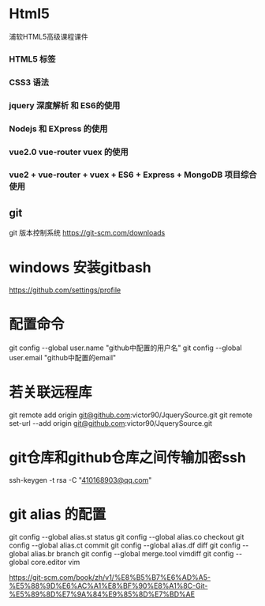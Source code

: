 # Html5
浦软HTML5高级课程课件

### HTML5 标签

### CSS3 语法

### jquery 深度解析 和 ES6的使用

### Nodejs 和 EXpress 的使用

### vue2.0 vue-router vuex 的使用

### vue2 + vue-router + vuex + ES6 + Express + MongoDB 项目综合使用

## git

git 版本控制系统
https://git-scm.com/downloads

# windows 安装gitbash
https://github.com/settings/profile

#  配置命令
git config --global user.name "github中配置的用户名"
git config --global user.email "github中配置的email"

# 若关联远程库
git remote add origin  git@github.com:victor90/JquerySource.git
git remote set-url --add origin git@github.com:victor90/JquerySource.git

# git仓库和github仓库之间传输加密ssh
ssh-keygen -t rsa -C "410168903@qq.com"

# git alias 的配置
git config --global alias.st status
git config --global alias.co checkout
git config --global alias.ct commit
git config --global alias.df diff
git config --global alias.br branch
git config --global merge.tool vimdiff
git config --global core.editor vim

https://git-scm.com/book/zh/v1/%E8%B5%B7%E6%AD%A5-%E5%88%9D%E6%AC%A1%E8%BF%90%E8%A1%8C-Git-%E5%89%8D%E7%9A%84%E9%85%8D%E7%BD%AE
